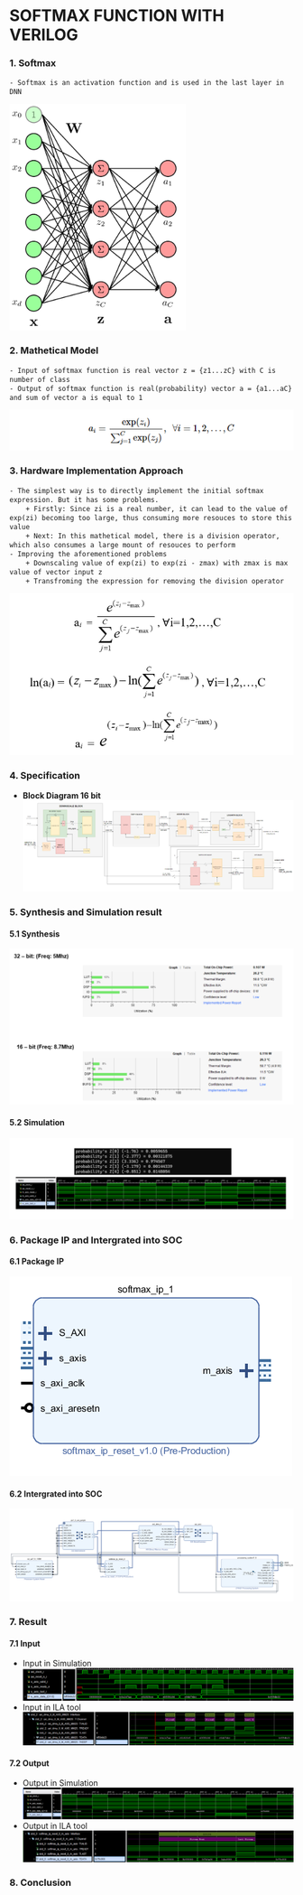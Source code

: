 # SOFTMAX FUNCTION WITH VERILOG
### 1. Softmax
    - Softmax is an activation function and is used in the last layer in DNN
![Softmax regression model as a neural network ](illustrating%20images/soft_max_neural.png)

### 2. Mathetical Model
    - Input of softmax function is real vector z = {z1...zC} with C is number of class
    - Output of softmax function is real(probability) vector a = {a1...aC} and sum of vector a is equal to 1
![Mathetical Model of Softmax function](illustrating%20images/softmax_mathetical_model.png)

### 3. Hardware Implementation Approach
    - The simplest way is to directly implement the initial softmax expression. But it has some problems.
        + Firstly: Since zi is a real number, it can lead to the value of exp(zi) becoming too large, thus consuming more resouces to store this value
        + Next: In this mathetical model, there is a division operator, which also consumes a large mount of resouces to perform
    - Improving the aforementioned problems
        + Downscaling value of exp(zi) to exp(zi - zmax) with zmax is max value of vector input z
        + Transfroming the expression for removing the division operator
![transfrom](illustrating%20images/transform_model.png)
### 4. Specification
- **Block Diagram 16 bit**
![block](illustrating%20images/16_bit/block.png)
### 5. Synthesis and Simulation result
#### 5.1 Synthesis
![synthesis result](illustrating%20images/16_bit/synthesis.png)
#### 5.2 Simulation
![simulation result](illustrating%20images/16_bit/simulation.png)
### 6. Package IP and Intergrated into SOC
#### 6.1 Package IP
![package_ip](illustrating%20images/16_bit/softmax_ip.png)
#### 6.2 Intergrated into SOC
![alt text](illustrating%20images/16_bit/SOC.png)
### 7. Result
#### 7.1 Input
- Input in Simulation
![alt text](illustrating%20images/16_bit/in_simulation.png)
- Input in ILA tool
![alt text](illustrating%20images/16_bit/in_ILA.png)
#### 7.2 Output
- Output in Simulation
![alt text](illustrating%20images/16_bit/out_simulation.png)
- Output in ILA tool
![alt text](illustrating%20images/16_bit/out_ILA.png)
###  8. Conclusion